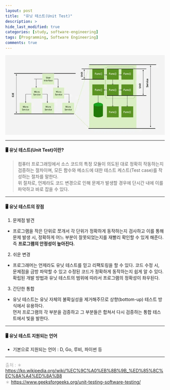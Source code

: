 ```yaml
---
layout: post
title:  "유닛 테스트(Unit Test)"
description: >
hide_last_modified: true
categories: [study, software-engineering]
tags: [Programming, Software Engineering]
comments: true
---
```


<p align="center">
  <img src="/assets/img/blog/software_engineering/unit_test.png" />
</p>

-----

#### 🖥️ 유닛 테스트(Unit Test)이란?

> 컴퓨터 프로그래밍에서 소스 코드의 특정 모듈이 의도된 대로 정확히 작동하는지 검증하는 절차이며, 모든 함수와 메소드에 대한 테스트 케스트(Test case)를 작성하는 절차를 말한다. <br>
위 절차로, 언제라도 코드 변경으로 인해 문제가 발생할 경우에 단시간 내에 이를 파악하고 바로 잡을 수 있다.

----

#### 🖥️ 유닛 테스트의 장점

1. 문제점 발견
  - 프로그램을 작은 단위로 쪼개서 각 단위가 정확하게 동작하는지 검사하고 이를 통해 문제 발생 시, 정확하게 어느 부분이 잘못되었는지를 재빨리 확인할 수 있게 해준다. <br>
  즉 **프로그램의 안정성이 높아진다.**

2. 쉬운 변경
  - 프로그래머는 언제라도 유닛 테스트를 믿고 리팩토링을 할 수 있다. 코드 수정 시, 문제점을 금방 파악할 수 있고 수정된 코드가 정확하게 동작하는지 쉽게 알 수 있다. <br>
  확립된 개발 방법과 유닛 테스트의 범위에 따라서 프로그램의 정확성이 좌우된다.
  
3. 간단한 통합
  - 유닛 테스트는 유닛 자체의 불확실성을 제거해주므로 상향(bottom-up) 테스트 방식에서 유용하다. <br>
  먼저 프로그램의 각 부분을 검증하고 그 부분들은 합쳐서 다시 검증하는 통합 테스트에서 빛을 발한다.

----

#### 🖥️ 유닛 테스트 지원되는 언어

- 기본으로 지원되는 언어 : D, Go, 루비, 파이썬 등

-----
<span style="color:darkgray">출처 : 
＊ https://ko.wikipedia.org/wiki/%EC%9C%A0%EB%8B%9B_%ED%85%8C%EC%8A%A4%ED%8A%B8 <br>
＊ https://www.geeksforgeeks.org/unit-testing-software-testing/ <br>
</span> 